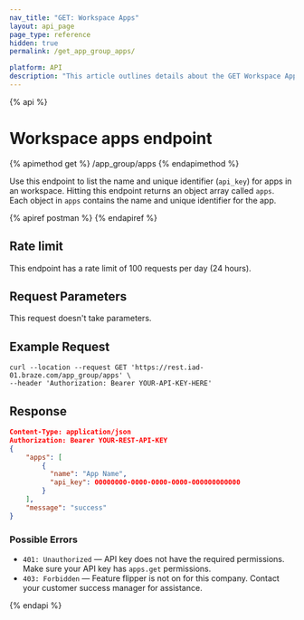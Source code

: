 ```yaml
---
nav_title: "GET: Workspace Apps"
layout: api_page
page_type: reference
hidden: true
permalink: /get_app_group_apps/

platform: API
description: "This article outlines details about the GET Workspace Apps endpoint, which allows you to retrieve an `apps` object array."
---
```

{% api %}
# Workspace apps endpoint
{% apimethod get %}
/app_group/apps
{% endapimethod %}

Use this endpoint to list the name and unique identifier (`api_key`) for apps in an workspace. Hitting this endpoint returns an object array called `apps`. Each object in `apps` contains the name and unique identifier for the app. 

{% apiref postman %}  {% endapiref %}

## Rate limit

This endpoint has a rate limit of 100 requests per day (24 hours).

## Request Parameters

This request doesn't take parameters.

## Example Request

```
curl --location --request GET 'https://rest.iad-01.braze.com/app_group/apps' \
--header 'Authorization: Bearer YOUR-API-KEY-HERE'
```

## Response

```json
Content-Type: application/json
Authorization: Bearer YOUR-REST-API-KEY
{
    "apps": [
        {
          "name": "App Name",
          "api_key": 00000000-0000-0000-0000-000000000000
        }
    ],
    "message": "success"
}
```

### Possible Errors

- `401: Unauthorized` — API key does not have the required permissions. Make sure your API key has `apps.get` permissions.
- `403: Forbidden` — Feature flipper is not on for this company. Contact your customer success manager for assistance.


{% endapi %}
